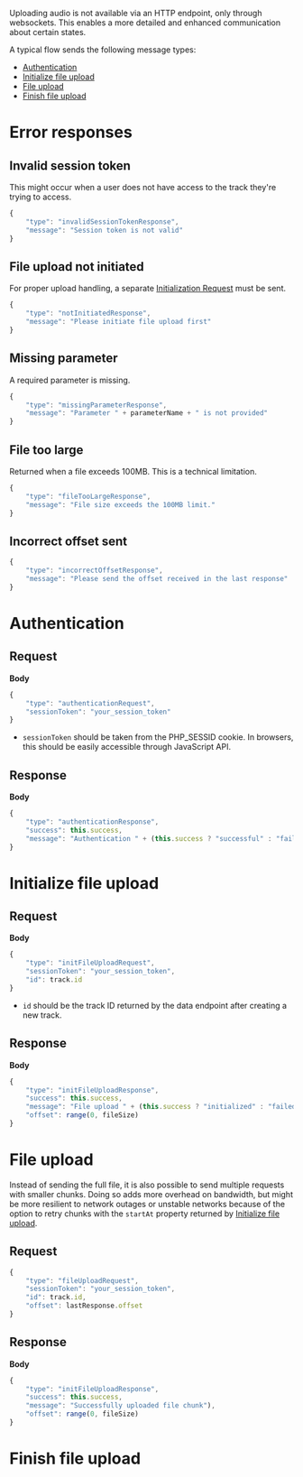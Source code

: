 Uploading audio is not available via an HTTP endpoint, only through websockets. This enables a more detailed and enhanced communication about certain states.

A typical flow sends the following message types:
- [Authentication](#authentication)
- [Initialize file upload](#initialize-file-upload)
- [File upload](#file-upload)
- [Finish file upload](#finish-file-upload)

# Error responses

## Invalid session token

This might occur when a user does not have access to the track they're trying to access.

```js
{  
	"type": "invalidSessionTokenResponse",
	"message": "Session token is not valid"
}
```

## File upload not initiated

For proper upload handling, a separate [Initialization Request](#initialize-file-upload) must be sent.

```js
{  
	"type": "notInitiatedResponse",
	"message": "Please initiate file upload first"
}
```

## Missing parameter

A required parameter is missing.

```js
{  
	"type": "missingParameterResponse",
	"message": "Parameter " + parameterName + " is not provided"
}
```

## File too large

Returned when a file exceeds 100MB. This is a technical limitation.

```js
{  
	"type": "fileTooLargeResponse",
	"message": "File size exceeds the 100MB limit."
}
```

## Incorrect offset sent

```js
{  
	"type": "incorrectOffsetResponse",
	"message": "Please send the offset received in the last response"
}
```

# Authentication

## Request

**Body**

```js
{
	"type": "authenticationRequest",
	"sessionToken": "your_session_token"
}
```

- `sessionToken` should be taken from the PHP_SESSID cookie. In browsers, this should be easily accessible through JavaScript API.

## Response

**Body**

```js
{  
	"type": "authenticationResponse",
	"success": this.success,
	"message": "Authentication " + (this.success ? "successful" : "failed")
}
```

# Initialize file upload

## Request

**Body**

```js
{
	"type": "initFileUploadRequest",
	"sessionToken": "your_session_token",
	"id": track.id
}
```

- `id` should be the track ID returned by the data endpoint after creating a new track.

## Response

**Body**

```js
{  
	"type": "initFileUploadResponse",
	"success": this.success,
	"message": "File upload " + (this.success ? "initialized" : "failed"),
	"offset": range(0, fileSize)
}
```

# File upload

Instead of sending the full file, it is also possible to send multiple requests with smaller chunks. Doing so adds more overhead on bandwidth, but might be more resilient to network outages or unstable networks because of the option to retry chunks with the `startAt` property returned by [Initialize file upload](#Initialize%20file%20upload).

## Request

```js
{
	"type": "fileUploadRequest",
	"sessionToken": "your_session_token",
	"id": track.id,
	"offset": lastResponse.offset
}
```

## Response

**Body**

```js
{  
	"type": "initFileUploadResponse",
	"success": this.success,
	"message": "Successfully uploaded file chunk"),
	"offset": range(0, fileSize)
}
```

# Finish file upload

